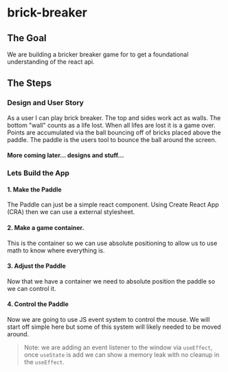 # brick-breaker

## The Goal

We are building a bricker breaker game for to get a foundational understanding of the react api.

## The Steps

### Design and User Story

As a user I can play brick breaker. The top and sides work act as walls. The bottom "wall" counts as a life lost. 
When all lifes are lost it is a game over. Points are accumulated via the ball bouncing off of bricks placed above the paddle.
The paddle is the users tool to bounce the ball around the screen.

#### More coming later... designs and stuff...

### Lets Build the App

#### 1. Make the Paddle 

The Paddle can just be a simple react component. Using Create React App (CRA) then we can use a external stylesheet.

#### 2. Make a game container.

This is the container so we can use absolute positioning to allow us to use math to know where everything is.

#### 3. Adjust the Paddle

Now that we have a container we need to absolute position the paddle so we can control it.

#### 4. Control the Paddle

Now we are going to use JS event system to control the mouse. We will start off simple here but some of this system will likely needed to be moved around.

> Note: we are adding an event listener to the window via `useEffect`, once `useState` is add we can show a memory leak with no cleanup in the `useEffect`. 
